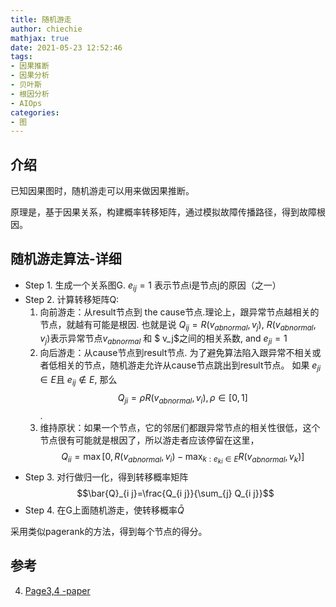 ```yaml
---
title: 随机游走
author: chiechie
mathjax: true
date: 2021-05-23 12:52:46
tags:
- 因果推断
- 因果分析
- 贝叶斯
- 根因分析
- AIOps
categories: 
- 图
---
```


## 介绍

已知因果图时，随机游走可以用来做因果推断。

原理是，基于因果关系，构建概率转移矩阵，通过模拟故障传播路径，得到故障根因。


## 随机游走算法-详细

- Step 1. 生成一个关系图G. $e_{ij} = 1$ 表示节点i是节点j的原因（之一）
- Step 2. 计算转移矩阵Q:
    1. 向前游走：从result节点到 the cause节点.理论上，跟异常节点越相关的节点，就越有可能是根因. 也就是说 $Q_{ij} = R(v_{abnormal}, v_j)$, $R(v_{abnormal}, v_j)$表示异常节点$v_{abnormal}$ 和 $ v_j$之间的相关系数, and $e_{ji} = 1$ 
    2. 向后游走：从cause节点到result节点. 为了避免算法陷入跟异常不相关或者低相关的节点，随机游走允许从cause节点跳出到result节点。
如果 $e_{j i} \in E$且 $e_{ij} \notin E$, 那么 $$Q_{ji} =\rho R\left(v_{abnormal}, v_{i}\right),\rho \in[0,1]$$.
    3. 维持原状：如果一个节点，它的邻居们都跟异常节点的相关性很低，这个节点很有可能就是根因了，所以游走者应该停留在这里，
       $$Q_{i i}=\max \left[ 0, R\left(v_{abnormal}, v_{i}\right)- \max _{k: e_{k i} \in E} R\left(v_{abnormal}, v_{k}\right) \right]$$	
- Step 3. 对行做归一化，得到转移概率矩阵
  $$\bar{Q}_{i j}=\frac{Q_{i j}}{\sum_{j} Q_{i j}}$$
- Step 4. 在G上面随机游走，使转移概率$\bar{Q}$

采用类似pagerank的方法，得到每个节点的得分。

## 参考
4. [Page3,4 -paper](https://netman.aiops.org/wp-content/uploads/2020/06/%E5%AD%9F%E5%AA%9B.pdf)